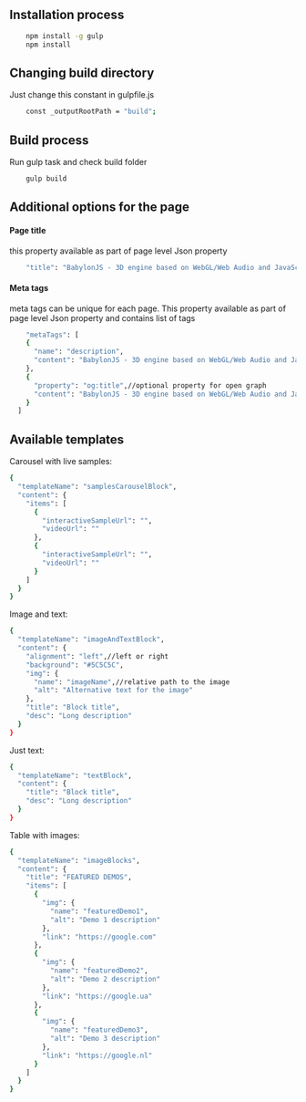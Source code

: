 ## Installation process

```sh
    npm install -g gulp
    npm install
```
## Changing build directory
Just change this constant in gulpfile.js
```sh
    const _outputRootPath = "build";
```

## Build process
Run gulp task and check build folder
```sh
    gulp build
```

## Additional options for the page
#### Page title
this property available as part of page level Json property
```sh
    "title": "BabylonJS - 3D engine based on WebGL/Web Audio and JavaScript"
```
#### Meta tags
meta tags can be unique for each page. This property available as part of page level Json property and contains list of tags
```sh
    "metaTags": [
    {
      "name": "description",
      "content": "BabylonJS - 3D engine based on WebGL/Web Audio and JavaScript"
    },
    {
      "property": "og:title",//optional property for open graph
      "content": "BabylonJS - 3D engine based on WebGL/Web Audio and JavaScript"
    }
  ]
```
## Available templates
Carousel with live samples:
```sh
{
  "templateName": "samplesCarouselBlock",
  "content": {
    "items": [
      {
        "interactiveSampleUrl": "",
        "videoUrl": ""
      },
      {
        "interactiveSampleUrl": "",
        "videoUrl": ""
      }
    ]
  }
}
```
Image and text:
```sh
{
  "templateName": "imageAndTextBlock",
  "content": {
    "alignment": "left",//left or right
    "background": "#5C5C5C",
    "img": {
      "name": "imageName",//relative path to the image
      "alt": "Alternative text for the image"
    },
    "title": "Block title",
    "desc": "Long description"
  }
}
```
Just text:
```sh
{
  "templateName": "textBlock",
  "content": {
    "title": "Block title",
    "desc": "Long description"
  }
}
 ```
Table with images:
```sh
{
  "templateName": "imageBlocks",
  "content": {
    "title": "FEATURED DEMOS",
    "items": [
      {
        "img": {
          "name": "featuredDemo1",
          "alt": "Demo 1 description"
        },
        "link": "https://google.com"
      },
      {
        "img": {
          "name": "featuredDemo2",
          "alt": "Demo 2 description"
        },
        "link": "https://google.ua"
      },
      {
        "img": {
          "name": "featuredDemo3",
          "alt": "Demo 3 description"
        },
        "link": "https://google.nl"
      }
    ]
  }
}
 ```